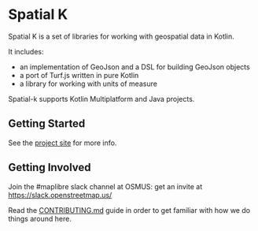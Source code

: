 # Spatial K

Spatial K is a set of libraries for working with geospatial data in Kotlin.

It includes:

- an implementation of GeoJson and a DSL for building GeoJson objects
- a port of Turf.js written in pure Kotlin
- a library for working with units of measure

Spatial-k supports Kotlin Multiplatform and Java projects.

## Getting Started

See the [project site](https://maplibre.github.io/spatial-k) for more info.

## Getting Involved

Join the #maplibre slack channel at OSMUS: get an invite at
https://slack.openstreetmap.us/

Read the [CONTRIBUTING.md](CONTRIBUTING.md) guide in order to get familiar with
how we do things around here.

